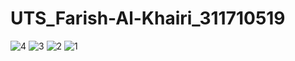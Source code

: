 # UTS_Farish-Al-Khairi_311710519

![4](https://user-images.githubusercontent.com/37461432/81469872-b52dd300-9211-11ea-8a85-b14372a5c6af.png)
![3](https://user-images.githubusercontent.com/37461432/81469874-b828c380-9211-11ea-83c0-54eacf9c6878.png)
![2](https://user-images.githubusercontent.com/37461432/81469875-b959f080-9211-11ea-9a19-aebe8f7c797b.png)
![1](https://user-images.githubusercontent.com/37461432/81469877-ba8b1d80-9211-11ea-8e1a-da4f2c68548f.png)
